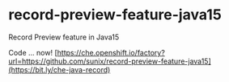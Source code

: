 # record-preview-feature-java15
Record Preview feature in Java15

Code ... now!
[https://che.openshift.io/factory?url=https://github.com/sunix/record-preview-feature-java15](https://bit.ly/che-java-record)
